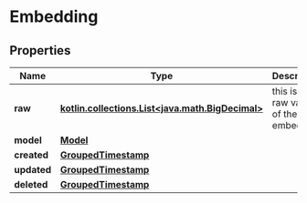 
# Embedding

## Properties
Name | Type | Description | Notes
------------ | ------------- | ------------- | -------------
**raw** | [**kotlin.collections.List&lt;java.math.BigDecimal&gt;**](java.math.BigDecimal) | this is the raw value of the embedding | 
**model** | [**Model**](Model) |  | 
**created** | [**GroupedTimestamp**](GroupedTimestamp) |  | 
**updated** | [**GroupedTimestamp**](GroupedTimestamp) |  | 
**deleted** | [**GroupedTimestamp**](GroupedTimestamp) |  |  [optional]



